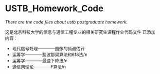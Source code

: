 # USTB_Homework_Code
*There are the code files about ustb postgraduate homework.*

这是北京科技大学的信息与通信工程专业的相关研究生课程作业代码文件
已添加内容：

* 现代信号处理————图像的频谱估计
* 运筹学————斐波那契算法和618法/n
* 运筹学————最速下降法/n
* 通信网理论————F算法/n

